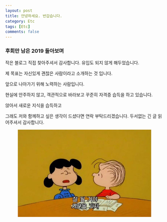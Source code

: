 ```yaml
---
layout: post
title: 안녕하세요. 반갑습니다.
category: Etc
tags: [Etc]
comments: false
---
```


### 후회만 남은 2019 돌아보며

작은 블로그 직접 찾아주셔서 감사합니다.
유입도 되지 않게 해두었습니다.

제 목표는 자신있게 괜찮은 사람이라고 소개하는 것 입니다.

앞으로 나아가기 위해 노력하는 사람입니다.

현실에 안주하지 않고, 객관적으로 바라보고
꾸준히 자격증 습득을 하고 있습니다.

앉아서 새로운 지식을 습득하고 


그래도 저와 함께하고 싶은 생각이 드셨다면 연락 부탁드리겠습니다. 
두서없는 긴 글 읽어주셔서 감사합니다.

<center>
<figure>
<img src="/assets/images/cheer_up.jpg" alt="">
</figure>
</center>
